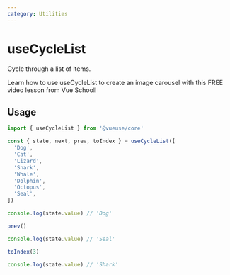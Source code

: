 ```yaml
---
category: Utilities
---
```


# useCycleList

Cycle through a list of items.

<CourseLink href="https://vueschool.io/lessons/create-an-image-carousel-with-vueuse?friend=vueuse">Learn how to use useCycleList to create an image carousel with this FREE video lesson from Vue School!</CourseLink>

## Usage

```ts
import { useCycleList } from '@vueuse/core'

const { state, next, prev, toIndex } = useCycleList([
  'Dog',
  'Cat',
  'Lizard',
  'Shark',
  'Whale',
  'Dolphin',
  'Octopus',
  'Seal',
])

console.log(state.value) // 'Dog'

prev()

console.log(state.value) // 'Seal'

toIndex(3)

console.log(state.value) // 'Shark'
```

